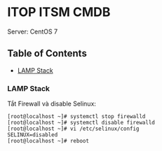# ITOP ITSM CMDB

Server: CentOS 7

## Table of Contents
- [LAMP Stack](#LAMP-Stack)

### LAMP Stack

Tắt Firewall và disable Selinux:

```console
[root@localhost ~]# systemctl stop firewalld
[root@localhost ~]# systemctl disable firewalld
[root@localhost ~]# vi /etc/selinux/config
SELINUX=disabled
[root@localhost ~]# reboot
```

